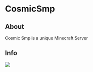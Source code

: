 # CosmicSmp
## About
Cosmic Smp is a unique Minecraft Server
## Info
[![](https://discord.com/api/guilds/817500165866782770/widget.png)](https://discord.gg/Q2zVHjYH8Y)
